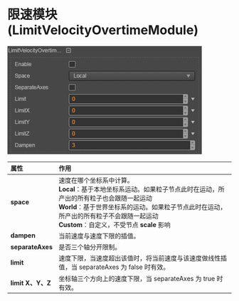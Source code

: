 # 限速模块(LimitVelocityOvertimeModule)

![](particle-system/limit_module.png)

属性| 作用
:---|:---
**space** | 速度在哪个坐标系中计算。<br>**Local**：基于本地坐标系运动。如果粒子节点此时在运动，所产出的所有粒子也会跟随一起运动<br>**World**：基于世界坐标系的运动。如果粒子节点此时在运动，所产出的所有粒子不会跟随一起运动<br>**Custom**：自定义，不受节点 **scale** 影响
**dampen** | 当前速度与速度下限的插值。
**separateAxes** | 是否三个轴分开限制。
**limit** | 速度下限，当速度超出该值时，将当前速度与该速度做线性插值，当 separateAxes 为 false 时有效。
**limit X、Y、Z** | 坐标轴三个方向上的速度下限，当 separateAxes 为 true 时有效。
